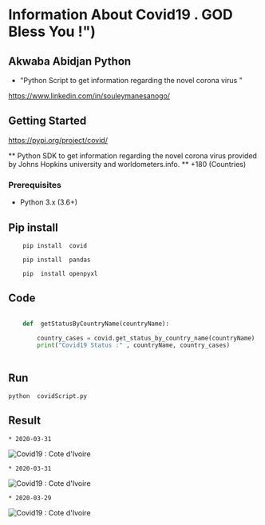 # Information About Covid19 . GOD Bless You !")

##  Akwaba Abidjan Python

- "Python Script to get information regarding the novel corona virus " 

https://www.linkedin.com/in/souleymanesanogo/

## Getting Started

https://pypi.org/project/covid/

** Python SDK to get information regarding the novel corona virus provided by Johns Hopkins university and worldometers.info.
** +180 (Countries)

### Prerequisites

 - Python  3.x (3.6+)

## Pip install


```
	pip install  covid
	
	pip install  pandas
	
	pip  install openpyxl

```

## Code

```python

	def  getStatusByCountryName(countryName):

		country_cases = covid.get_status_by_country_name(countryName)	
		print("Covid19 Status :" , countryName, country_cases)
		
```

## Run

```
python  covidScript.py

```

## Result

```
* 2020-03-31
``` 
![Covid19 : Cote d'Ivoire ](https://github.com/sanogotech/covidinformation/blob/master/docs/screenshot/alldataCovid2020-03-31xls.jpg)

```
* 2020-03-31
``` 
![Covid19 : Cote d'Ivoire ](https://github.com/sanogotech/covidinformation/blob/master/docs/screenshot/alldataCovid2020-03-31.jpg)


 
```
* 2020-03-29
``` 

![Covid19 : Cote d'Ivoire ](https://github.com/sanogotech/covidinformation/blob/master/docs/screenshot/covid19Infos2020-03-29.jpg)
